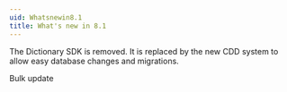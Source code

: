 ```yaml
---
uid: Whatsnewin8.1
title: What's new in 8.1
---
```


The Dictionary SDK is removed. It is replaced by the new CDD system to allow easy database changes and migrations.



Bulk update